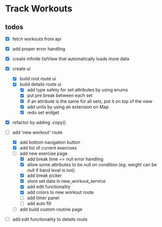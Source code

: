 # Track Workouts

## todos

- [x] fetch workouts from api
- [x] add proper error handling
- [x] create infinite listView that automatically loads more data
- [x] create ui
    - [x] build root route ui
    - [x] build details route ui
        - [x] add type safety for set attributes by using enums
        - [x] put pre break between each set
        - [x] if an attribute is the same for all sets, put it on top of the view
        - [x] add units by using an extension on Map
        - [x] redo set widget

- [x] refactor by adding .copy()

- [ ] add 'new workout' route
    - [x] add bottom navigation button
    - [x] add list of current exercises
    - [ ] add new exercise page
        - [x] add break time == null error handling
        - [x] allow some attributes to be null on condition (eg. weight can be null if band level is not).
        - [x] add break picker
        - [x] store set data in new_workout_service
        - [x] add edit functionality
        - [x] add colors to new workout route
        - [ ] add timer panel
        - [ ] add auto fill
    - [ ] add build custom routine page

- [ ] add edit functionality to details route